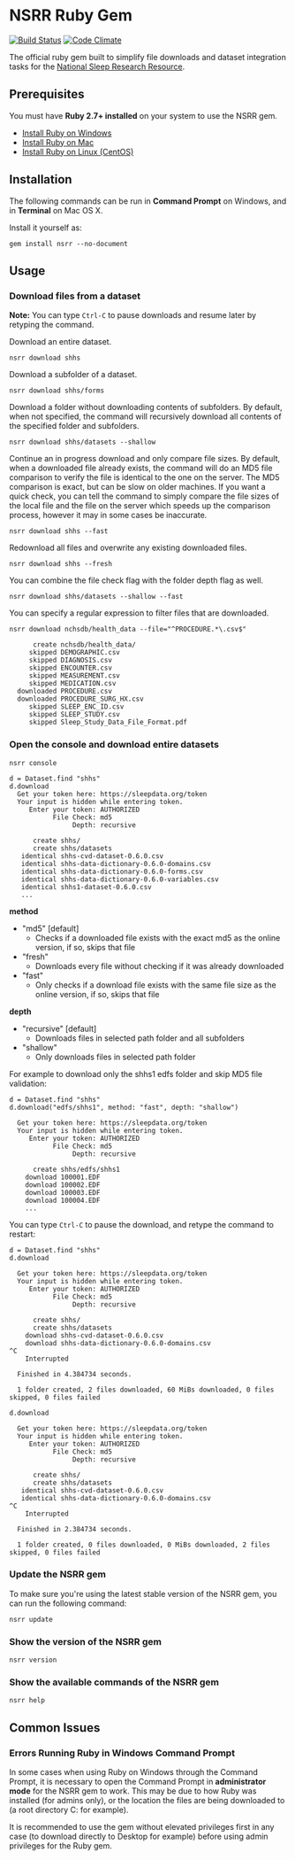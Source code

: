 # NSRR Ruby Gem

[![Build Status](https://travis-ci.com/nsrr/nsrr-gem.svg?branch=master)](https://travis-ci.com/nsrr/nsrr-gem)
[![Code Climate](https://codeclimate.com/github/nsrr/nsrr-gem/badges/gpa.svg)](https://codeclimate.com/github/nsrr/nsrr-gem)

The official ruby gem built to simplify file downloads and dataset integration tasks for the [National Sleep Research Resource](https://sleepdata.org).

## Prerequisites

You must have **Ruby 2.7+ installed** on your system to use the NSRR gem.

- [Install Ruby on Windows](https://github.com/remomueller/documentation/blob/master/windows/130-ruby.md)
- [Install Ruby on Mac](https://github.com/remomueller/documentation/blob/master/macos/130-install-rvm.md)
- [Install Ruby on Linux (CentOS)](https://github.com/remomueller/documentation/blob/master/centos/130-install-rvm.md)

## Installation

The following commands can be run in **Command Prompt** on Windows, and in **Terminal** on Mac OS X.

Install it yourself as:

```console
gem install nsrr --no-document
```

## Usage

### Download files from a dataset

**Note:** You can type `Ctrl-C` to pause downloads and resume later by retyping the command.

Download an entire dataset.

```console
nsrr download shhs
```

Download a subfolder of a dataset.

```console
nsrr download shhs/forms
```

Download a folder without downloading contents of subfolders. By default, when not specified, the command will recursively download all contents of the specified folder and subfolders.

```console
nsrr download shhs/datasets --shallow
```

Continue an in progress download and only compare file sizes. By default, when a downloaded file already exists, the command will do an MD5 file comparison to verify the file is identical to the one on the server. The MD5 comparison is exact, but can be slow on older machines. If you want a quick check, you can tell the command to simply compare the file sizes of the local file and the file on the server which speeds up the comparison process, however it may in some cases be inaccurate.

```console
nsrr download shhs --fast
```

Redownload all files and overwrite any existing downloaded files.

```console
nsrr download shhs --fresh
```

You can combine the file check flag with the folder depth flag as well.

```console
nsrr download shhs/datasets --shallow --fast
```

You can specify a regular expression to filter files that are downloaded.

```console
nsrr download nchsdb/health_data --file="^PROCEDURE.*\.csv$"
```

```console
      create nchsdb/health_data/
     skipped DEMOGRAPHIC.csv
     skipped DIAGNOSIS.csv
     skipped ENCOUNTER.csv
     skipped MEASUREMENT.csv
     skipped MEDICATION.csv
  downloaded PROCEDURE.csv
  downloaded PROCEDURE_SURG_HX.csv
     skipped SLEEP_ENC_ID.csv
     skipped SLEEP_STUDY.csv
     skipped Sleep_Study_Data_File_Format.pdf
```

### Open the console and download entire datasets

```console
nsrr console
```

```
d = Dataset.find "shhs"
d.download
  Get your token here: https://sleepdata.org/token
  Your input is hidden while entering token.
     Enter your token: AUTHORIZED
           File Check: md5
                Depth: recursive

      create shhs/
      create shhs/datasets
   identical shhs-cvd-dataset-0.6.0.csv
   identical shhs-data-dictionary-0.6.0-domains.csv
   identical shhs-data-dictionary-0.6.0-forms.csv
   identical shhs-data-dictionary-0.6.0-variables.csv
   identical shhs1-dataset-0.6.0.csv
   ...
```

**method**
  - "md5" [default]
    - Checks if a downloaded file exists with the exact md5 as the online version, if so, skips that file
  - "fresh"
    - Downloads every file without checking if it was already downloaded
  - "fast"
    - Only checks if a download file exists with the same file size as the online version, if so, skips that file

**depth**
  - "recursive" [default]
    - Downloads files in selected path folder and all subfolders
  - "shallow"
    - Only downloads files in selected path folder

For example to download only the shhs1 edfs folder and skip MD5 file validation:

```
d = Dataset.find "shhs"
d.download("edfs/shhs1", method: "fast", depth: "shallow")

  Get your token here: https://sleepdata.org/token
  Your input is hidden while entering token.
     Enter your token: AUTHORIZED
           File Check: md5
                Depth: recursive

      create shhs/edfs/shhs1
    download 100001.EDF
    download 100002.EDF
    download 100003.EDF
    download 100004.EDF
    ...
```

You can type `Ctrl-C` to pause the download, and retype the command to restart:

```
d = Dataset.find "shhs"
d.download

  Get your token here: https://sleepdata.org/token
  Your input is hidden while entering token.
     Enter your token: AUTHORIZED
           File Check: md5
                Depth: recursive

      create shhs/
      create shhs/datasets
    download shhs-cvd-dataset-0.6.0.csv
    download shhs-data-dictionary-0.6.0-domains.csv
^C
    Interrupted

  Finished in 4.384734 seconds.

  1 folder created, 2 files downloaded, 60 MiBs downloaded, 0 files skipped, 0 files failed

d.download

  Get your token here: https://sleepdata.org/token
  Your input is hidden while entering token.
     Enter your token: AUTHORIZED
           File Check: md5
                Depth: recursive

      create shhs/
      create shhs/datasets
   identical shhs-cvd-dataset-0.6.0.csv
   identical shhs-data-dictionary-0.6.0-domains.csv
^C
    Interrupted

  Finished in 2.384734 seconds.

  1 folder created, 0 files downloaded, 0 MiBs downloaded, 2 files skipped, 0 files failed
```

### Update the NSRR gem

To make sure you're using the latest stable version of the NSRR gem, you can run the following command:

```console
nsrr update
```

### Show the version of the NSRR gem

```console
nsrr version
```

### Show the available commands of the NSRR gem

```console
nsrr help
```

## Common Issues

### Errors Running Ruby in Windows Command Prompt

In some cases when using Ruby on Windows through the Command Prompt, it is
necessary to open the Command Prompt in **administrator mode** for the NSRR gem
to work. This may be due to how Ruby was installed (for admins only), or the
location the files are being downloaded to (a root directory C: for example).

It is recommended to use the gem without elevated privileges first in any case
(to download directly to Desktop for example) before using admin privileges for
the Ruby gem.
